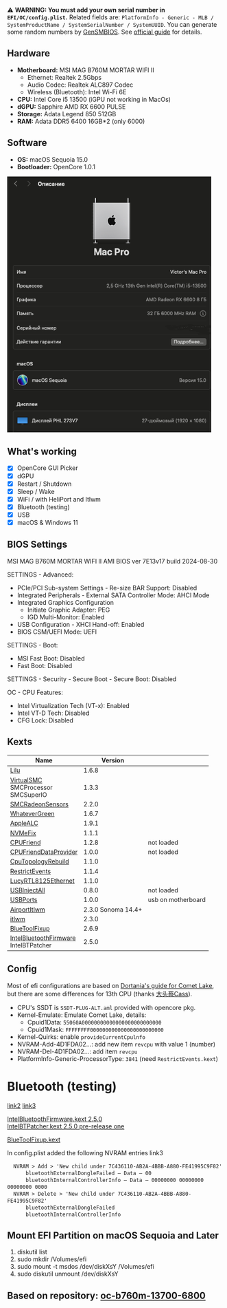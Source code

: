 ⚠️ **WARNING: You must add your own serial number in `EFI/OC/config.plist`.** Related fields are: `PlatformInfo - Generic - MLB / SystemProductName / SystemSerialNumber / SystemUUID`. You can generate some random numbers by [GenSMBIOS](https://github.com/corpnewt/GenSMBIOS). See [official guide](https://dortania.github.io/OpenCore-Install-Guide/config.plist/comet-lake.html#platforminfo) for details.

## Hardware

- **Motherboard:** MSI MAG B760M MORTAR WIFI II
  - Ethernet: Realtek 2.5Gbps
  - Audio Codec: Realtek ALC897 Codec
  - Wireless (Bluetooth): Intel Wi-Fi 6E
- **CPU:** Intel Core i5 13500 (iGPU not working in MacOs)
- **dGPU:** Sapphire AMD RX 6600 PULSE
- **Storage:**  Adata Legend 850 512GB
- **RAM:** Adata DDR5 6400 16GB*2 (only 6000)

## Software

- **OS:** macOS Sequoia 15.0
- **Bootloader:** OpenCore 1.0.1

<img alt="img_1.png" height="595" src="img.png" width="476"/>

## What's working

- [x] OpenCore GUI Picker
- [x] dGPU
- [x] Restart / Shutdown
- [x] Sleep / Wake
- [x] WiFi  / with HeliPort and Itlwm
- [X] Bluetooth (testing)
- [x] USB
- [x] macOS & Windows 11

## BIOS Settings

MSI MAG B760M MORTAR WIFI II AMI BIOS ver 7E13v17 build 2024-08-30

SETTINGS - Advanced:
 - PCIe/PCI Sub-system Settings - Re-size BAR Support: Disabled
 - Integrated Peripherals - External SATA Controller Mode: AHCI Mode
 - Integrated Graphics Configuration
   - Initiate Graphic Adapter: PEG
   - IGD Multi-Monitor: Enabled
- USB Configuration - XHCI Hand-off: Enabled
- BIOS CSM/UEFI Mode: UEFI

SETTINGS - Boot:
- MSI Fast Boot: Disabled
- Fast Boot: Disabled

SETTINGS - Security - Secure Boot - Secure Boot: Disabled

OC - CPU Features:
- Intel Virtualization Tech (VT-x): Enabled
- Intel VT-D Tech: Disabled
- CFG Lock: Disabled

## Kexts
| Name                                                                                                                                                                                                          | Version            |      |
|---------------------------------------------------------------------------------------------------------------------------------------------------------------------------------------------------------------|--------------------| ---- |
| [Lilu](https://github.com/acidanthera/Lilu/releases)                                                                                                                                                          | 1.6.8              |      |
| [VirtualSMC](https://github.com/acidanthera/VirtualSMC/releases)<br /> SMCProcessor <br /> SMCSuperIO                                                                                                         | 1.3.3              |      |
| [SMCRadeonSensors](https://github.com/NootInc/RadeonSensor/releases)                                                                                                                                          | 2.2.0              |      |
| [WhateverGreen](https://github.com/acidanthera/WhateverGreen/releases)                                                                                                                                        | 1.6.7              |      |
| [AppleALC](https://github.com/acidanthera/AppleALC/releases)                                                                                                                                                  | 1.9.1              |      |
| [NVMeFix](https://github.com/acidanthera/NVMeFix/releases)                                                                                                                                                    | 1.1.1              |      |
| [CPUFriend](https://github.com/acidanthera/CPUFriend/releases/)                                                                                                                                               | 1.2.8              | not loaded     |
| [CPUFriendDataProvider]()                                                                                                                                                                                     | 1.0.0              | not loaded     |
| [CpuTopologyRebuild](https://github.com/b00t0x/CpuTopologyRebuild)                                                                                                                                            | 1.1.0              |      |
| [RestrictEvents](https://github.com/acidanthera/RestrictEvents)                                                                                                                                               | 1.1.4              |      |
| [LucyRTL8125Ethernet](https://www.insanelymac.com/forum/files/file/1004-lucyrtl8125ethernet/)                                                                                                                 | 1.1.0              |      |
| [USBInjectAll]()                                                                                                                                                                                              | 0.8.0              | not loaded     |
| [USBPorts]()                                                                                                                                                                                                  | 1.0.0              | usb on motherboard |
| [AirportItlwm](https://github.com/OpenIntelWireless/itlwm/releases)                                                                                                                                           | 2.3.0 Sonoma 14.4+ |      |
| [itlwm](https://github.com/OpenIntelWireless/itlwm/releases)                                                                                                                                                  | 2.3.0              |      |
| [BlueToolFixup](https://github.com/acidanthera/BrcmPatchRAM/releases) | 2.6.9              |      |
| [IntelBluetoothFirmware](https://github.com/OpenIntelWireless/IntelBluetoothFirmware/releases) <br />IntelBTPatcher                                                                                           | 2.5.0              |      |

## Config

Most of efi configurations are based on [Dortania's guide for Comet Lake](https://dortania.github.io/OpenCore-Install-Guide/config.plist/comet-lake.html#acpi), but there are some differences for 13th CPU (thanks [大头蔡Cass](https://www.youtube.com/watch?v=qcOpeg9E1fQ)).

- CPU's SSDT is `SSDT-PLUG-ALT.aml` provided with opencore pkg.
- Kernel-Emulate: Emulate Comet Lake, details:
  - Cpuid1Data: `55060A00000000000000000000000000`
  - Cpuid1Mask: `FFFFFFFF000000000000000000000000`
- Kernel-Quirks: enable `provideCurrentCpulnfo`
- NVRAM-Add-4D1FDA02...: add new item `revcpu` with value 1 (number)
- NVRAM-Del-4D1FDA02...: add item `revcpu`
- PlatformInfo-Generic-ProcessorType: `3841` (need `RestrictEvents.kext`)

# Bluetooth (testing) 
[link2](https://forum.amd-osx.com/threads/finally-intel-bluetooth-working-under-sequoia-15-0-24a335.5430/)
[link3](https://github.com/OpenIntelWireless/IntelBluetoothFirmware/issues/486)

[IntelBluetoothFirmware.kext 2.5.0](https://forum.amd-osx.com/threads/finally-intel-bluetooth-working-under-sequoia-15-0-24a335.5430/post-36917) <br />
[IntelBTPatcher.kext 2.5.0 pre-release one](https://github.com/OpenIntelWireless/IntelBluetoothFirmware/issues/486#issuecomment-2357211572)

[BlueToolFixup.kext](https://dortania.github.io/builds/?product=BrcmPatchRAM&viewall=true&version=2.6.9&sha=d7e3f23c374c7048bc31a207da3d1804f593f47b) <br />

In config.plist added the following NVRAM entries link3<br />

      NVRAM > Add > 'New child under 7C436110-AB2A-4BBB-A880-FE41995C9F82'
          bluetoothExternalDongleFailed — Data — 00
          bluetoothInternalControllerInfo — Data — 00000000 00000000 00000000 0000
      NVRAM > Delete > 'New child under 7C436110-AB2A-4BBB-A880-FE41995C9F82'
          bluetoothExternalDongleFailed
          bluetoothInternalControllerInfo


## Mount EFI Partition on macOS Sequoia and Later

1. diskutil list
2. sudo mkdir /Volumes/efi
3. sudo mount -t msdos /dev/diskXsY /Volumes/efi
4. sudo diskutil unmount /dev/diskXsY

## Based on repository: [oc-b760m-13700-6800](https://github.com/ichenhe/oc-b760m-13700-6800)